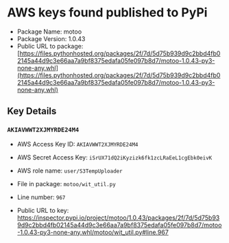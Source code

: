 # AWS keys found published to PyPi

* Package Name: motoo
* Package Version: 1.0.43
* Public URL to package: [https://files.pythonhosted.org/packages/2f/7d/5d75b939d9c2bbd4fb02145a44d9c3e66aa7a9bf8375edafa05fe097b8d7/motoo-1.0.43-py3-none-any.whl](https://files.pythonhosted.org/packages/2f/7d/5d75b939d9c2bbd4fb02145a44d9c3e66aa7a9bf8375edafa05fe097b8d7/motoo-1.0.43-py3-none-any.whl)

## Key Details

### `AKIAVWWT2XJMYRDE24M4`

* AWS Access Key ID: `AKIAVWWT2XJMYRDE24M4`
* AWS Secret Access Key: `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` 
* AWS role name: `user/S3TempUploader`
* File in package: `motoo/wit_util.py`
* Line number: `967`

* Public URL to key: https://inspector.pypi.io/project/motoo/1.0.43/packages/2f/7d/5d75b939d9c2bbd4fb02145a44d9c3e66aa7a9bf8375edafa05fe097b8d7/motoo-1.0.43-py3-none-any.whl/motoo/wit_util.py#line.967


